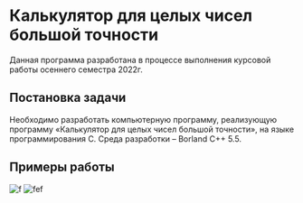 # Калькулятор для целых чисел большой точности
Данная программа разработана в процессе выполнения курсовой работы осеннего семестра 2022г.

## Постановка задачи
Необходимо разработать компьютерную программу, реализующую программу «Калькулятор для целых чисел большой точности», на языке программирования С. Среда разработки – Borland C++ 5.5.

## Примеры работы

![f](img1.png)
![fef](img2.png)
